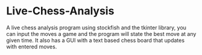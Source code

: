 # Live-Chess-Analysis
A live chess analysis program using stockfish and the tkinter library, you can input the moves a game and the program will state the best move at any given time. It also has a GUI with a text based chess board that updates with entered moves.
